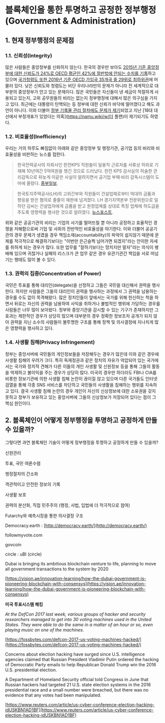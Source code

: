 # 블록체인을 통한 투명하고 공정한 정부행정\(Government & Administration\)

## 1. 현재 정부행정의 문제점

### 1.1. 신뢰성\(Integrity\)

많은 사람들은 중앙정부를 신뢰하지 않는다. 한국의 경우만 보아도 [2015년 기준 중앙정부에 대한 신뢰도가 24%로 OECD 평균인 42%에 절반밖에 안되는 수치를 기록](http://newbc.kr/bbs/board.php?bo_table=news1&wr_id=2217)하고 있으며 [국가청렴도 또한 2016년 기준 OECD 가입국 35개국 중 29위로 최하위권](http://www.sciencetimes.co.kr/?news=블록체인으로-정부-신뢰도-향상)에 머물러 있다. 낮은 신뢰도와 청렴도는 비단 우리나라만의 문제가 아니라 전 세계적으로 대부분의 중앙정부가 안고 있는 문제이다. 많은 국민들은 자신들이 낸 세금이 적절하게 사용되고 있는지, 고위 공무원들의 비리는 없는지 정부행정에 대해서 많은 의구심을 가지고 있다. 최근에는 대통령이 탄핵되는 등 정부에 대한 신뢰가 바닥에 떨어졌다고 해도 과언이 아니다. 이와 더불어 [정부 기록물 관리 절차에도 문제가 제기](http://news.jtbc.joins.com/article/article.aspx?news_id=NB11436656)되었고 지난 [18대 대선에서 부정개표가 있었다는 의혹](https://namu.wiki/w/더 플랜)이 제기되기도 하였다.

### 1.2. 비효율성\(Inefficiency\)

우리는 거의 하루도 빠짐없이 아래와 같은 중앙정부 및 행정기관, 공기업 등의 비리와 비효율성을 비판하는 뉴스를 접한다.

> 한국전력공사의 자회사인 한전KPS 직원들이 일용직 근로자를 서류상 허위로 기재해 10년여간 5억여원을 챙긴 것으로 드러났다. 한전 KPS 감사실의 허술한 관리감독으로 뒤늦게 이같은 사실이 알려지면서 공기업 부패·비리 감독시스템이 도마에 올랐다. [중부일보](http://www.joongboo.com/?mod=news&act=articleView&idxno=1166693).

> 한국토지주택공사\(LH\)의 고위간부와 직원들이 건설업체로부터 억대의 금품과 향응을 받은 혐의로 줄줄이 재판에 넘겨졌다. LH 경기지역본부 전문위원으로 일하던 김씨는 건설업자에게 금품을 받고 원청업체를 상대로 특정 업체에 하도급을 주도록 영향력을 행사한 것으로 알려졌다. [뉴스포스트](http://www.newspost.kr/news/articleView.html?idxno=53887).

위와 같은 공공기관의 비리는 기업의 사기를 떨어뜨릴 뿐 아니라 공정하고 효율적인 경쟁을 저해함으로써 기업 및 사회의 전반적인 비효율성을 야기한다. 이와 더불어 공공기관의 경우 문제가 생겼을 경우 책임소재\(accountability\)의 파악이 쉽지않기 때문에 문제를 적극적으로 해결하기보다는 "이번만 은근슬쩍 넘어가면 되겠지"라는 안이한 자세를 취하게 되는 경우가 많다. 또한 업무를 "잘하기보다는 망치지만 말자"라는 의식이 팽배해 있으며 귀찮거나 실패의 리스크가 큰 업무 같은 경우 유관기관간 책임을 서로 떠넘기는 행태도 많이 볼 수 있다.

### 1.3. 권력의 집중\(Concentration of Power\)

국민은 투표를 통해 대리인\(delegate\)을 선정하고 그들은 국민을 대신해서 권력을 행사한다. 하지만 사람들은 그들의 대리인이 권력을 행사하는 과정에서 그 권력을 남용하는 경우를 수도 없이 목격해왔다. 많은 정치인들이 앞에서는 국가를 위해 헌신하는 척을 하면서 뒤로는 자신의 권력을 남용하여 사익을 취하거나 불법적인 행위에 가담하는 경우를 사람들은 너무 많이 보아왔다. 정부와 중앙기관을 감시할 수 있는 기구가 존재하지만 그 효과는 제한적인 경우가 상당히 많으며 대부분의 경우 정확한 정보조차 공개가 되지 않아 권력을 지닌 소수의 사람들이 불투명한 구조를 통해 정책 및 의사결정에 지나치게 많은 영향력을 행사하고 있다.

### 1.4. 사생활 침해\(Privacy Infringement\)

정부는 중앙서버에 국민들의 개인정보들을 저장해두는 경우가 많은데 이와 같은 경우에 사생활 침해의 우려가 크다. 특히 독재정권과 같은 정치의 자유가 억압되어 있는 국가에서는 국가와 정치적 견해가 다른 이들의 개인 사생활 및 신원정보 등을 통해 그들의 활동을 억제하고 불이익을 주는 경우가 상당히 많다. 미국의 경우만 하더라도 FBI나 CIA를 비롯한 정보기관에 의한 사생활 침해 논란이 끊이질 않고 있으며 다른 국가들도 인터넷 검열을 통해 각종 SNS 서비스를 차단하고 국민들의 사생활을 침해하는 행위를 지속하고 있다. 결국 사생활 침해 논란의 경우 개인이 자신의 신상정보에 대한 소유권을 갖지 못하고 정부가 보유하고 있는 중앙서버에 그들의 신상정보가 저장되어 있다는 점이 그 핵심 원인이다.

## 2. 블록체인이 어떻게 정부행정을 투명하고 공정하게 만들 수 있을까?

그렇다면 과연 블록체인 기술이 어떻게 정부행정을 투명하고 공정하게 만들 수 있을까?

신원관리

투표, 국민 여론수렴 

행정절차의 간소화

객관적이고 안전한 정보의 기록

사생활 보호

권력의 분산화, 직접 민주주의 \(행정, 사법, 입법에 더 적극적으로 참여\)

Futarchy와 예측시장을 통한 의사결정 구조

Democracy.earth : [http://democracy.earth/](http://democracy.earth/)

followmyvote.com

govcoin

circle : uBI \(circle\)

Dubai is bringing its ambitious blockchain venture to life, planning to move all government transactions to the system by 2020

[https://vision.ae/innovation-learning/how-the-dubai-government-is-pioneering-blockchain-with-consensys](https://vision.ae/innovation-learning/how-the-dubai-government-is-pioneering-blockchain-with-consensys)

**미국 투표시스템 해킹**

_At the DefCon 2017 last week, various groups of hacker and security researchers managed to get into 30 voting machines used in the United States. They were able to do the same in a matter of an hour or so, even playing music on one of the machines._

[https://fossbytes.com/defcon-2017-us-voting-machines-hacked/](https://fossbytes.com/defcon-2017-us-voting-machines-hacked/)

Concerns about election hacking have surged since U.S. intelligence agencies claimed that Russian President Vladimir Putin ordered the hacking of Democratic Party emails to help Republican Donald Trump win the 2016 U.S. presidential election.

A Department of Homeland Security official told Congress in June that Russian hackers had targeted 21 U.S. state election systems in the 2016 presidential race and a small number were breached, but there was no evidence that any votes had been manipulated.

[https://www.reuters.com/article/us-cyber-conference-election-hacking-idUSKBN1AD1BF](https://www.reuters.com/article/us-cyber-conference-election-hacking-idUSKBN1AD1BF)

